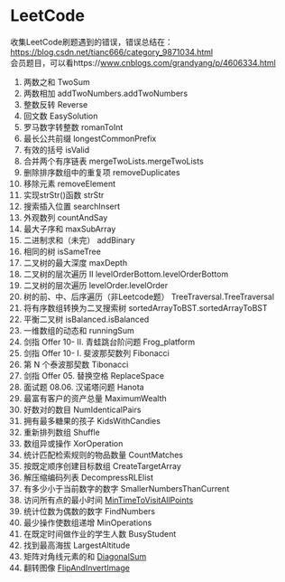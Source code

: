 # LeetCode  
收集LeetCode刷题遇到的错误，错误总结在：https://blog.csdn.net/tianc666/category_9871034.html    
会员题目，可以看https://www.cnblogs.com/grandyang/p/4606334.html
1. 两数之和 TwoSum  
2. 两数相加 addTwoNumbers.addTwoNumbers  
3. 整数反转 Reverse  
4. 回文数 EasySolution  
5. 罗马数字转整数 romanToInt  
6. 最长公共前缀 longestCommonPrefix  
7. 有效的括号 isValid  
8. 合并两个有序链表 mergeTwoLists.mergeTwoLists  
9. 删除排序数组中的重复项 removeDuplicates  
10. 移除元素 removeElement  
11. 实现strStr()函数 strStr  
12. 搜索插入位置 searchInsert  
13. 外观数列 countAndSay  
14. 最大子序和 maxSubArray  
15. 二进制求和（未完） addBinary  
16. 相同的树 isSameTree  
17. 二叉树的最大深度 maxDepth  
18. 二叉树的层次遍历 II levelOrderBottom.levelOrderBottom  
19. 二叉树的层次遍历 levelOrder.levelOrder  
20. 树的前、中、后序遍历（非Leetcode题） TreeTraversal.TreeTraversal  
21. 将有序数组转换为二叉搜索树 sortedArrayToBST.sortedArrayToBST  
22. 平衡二叉树 isBalanced.isBalanced  
23. 一维数组的动态和 runningSum  
24. 剑指 Offer 10- II. 青蛙跳台阶问题 Frog_platform  
25. 剑指 Offer 10- I. 斐波那契数列 Fibonacci  
26. 第 N 个泰波那契数 Tibonacci  
27. 剑指 Offer 05. 替换空格  ReplaceSpace  
28. 面试题 08.06. 汉诺塔问题 Hanota  
29. 最富有客户的资产总量 MaximumWealth  
30. 好数对的数目 NumIdenticalPairs  
31. 拥有最多糖果的孩子 KidsWithCandies  
32. 重新排列数组 Shuffle  
33. 数组异或操作 XorOperation  
34. 统计匹配检索规则的物品数量 CountMatches  
35. 按既定顺序创建目标数组 CreateTargetArray  
36. 解压缩编码列表 DecompressRLElist  
37. 有多少小于当前数字的数字 SmallerNumbersThanCurrent  
38. 访问所有点的最小时间 [MinTimeToVisitAllPoints](https://leetcode-cn.com/problems/minimum-time-visiting-all-points/)  
39. 统计位数为偶数的数字 FindNumbers  
40. 最少操作使数组递增 MinOperations  
41. 在既定时间做作业的学生人数 BusyStudent  
42. 找到最高海拔 LargestAltitude  
43. 矩阵对角线元素的和 [DiagonalSum](https://leetcode-cn.com/problems/matrix-diagonal-sum/solution/ju-zhen-dui-jiao-xian-yuan-su-de-he-by-leetcode-so/)  
44. 翻转图像 [FlipAndInvertImage](https://leetcode-cn.com/problems/flipping-an-image/solution/liang-chong-jie-fa-by-uive-x3vk/)  


















